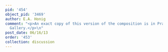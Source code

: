 ```yaml
---
pid: '454'
object_pid: '3469'
author: E.A. Honig
comment: "<p>An exact copy of this version of the composition is in Prague, National
  Gallery.</p>\n"
post_date: 06/16/13
order: '453'
collection: discussion
---
```

